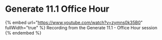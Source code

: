 # Generate 11.1 Office Hour

{% embed url="https://www.youtube.com/watch?v=zymns0k35B0" fullWidth="true" %}
Recording from the Generate 11.1 - Office Hour session
{% endembed %}
